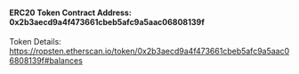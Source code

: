 #### ERC20 Token Contract Address: 0x2b3aecd9a4f473661cbeb5afc9a5aac06808139f
Token Details: https://ropsten.etherscan.io/token/0x2b3aecd9a4f473661cbeb5afc9a5aac06808139f#balances
